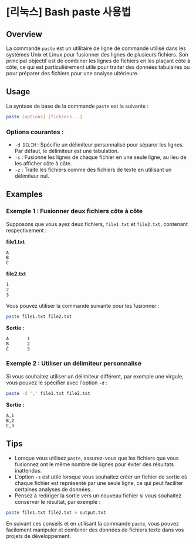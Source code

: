 # [리눅스] Bash paste 사용법

## Overview
La commande `paste` est un utilitaire de ligne de commande utilisé dans les systèmes Unix et Linux pour fusionner des lignes de plusieurs fichiers. Son principal objectif est de combiner les lignes de fichiers en les plaçant côte à côte, ce qui est particulièrement utile pour traiter des données tabulaires ou pour préparer des fichiers pour une analyse ultérieure.

## Usage
La syntaxe de base de la commande `paste` est la suivante :

```bash
paste [options] [fichiers...]
```

### Options courantes :
- `-d DELIM` : Spécifie un délimiteur personnalisé pour séparer les lignes. Par défaut, le délimiteur est une tabulation.
- `-s` : Fusionne les lignes de chaque fichier en une seule ligne, au lieu de les afficher côte à côte.
- `-z` : Traite les fichiers comme des fichiers de texte en utilisant un délimiteur nul.

## Examples
### Exemple 1 : Fusionner deux fichiers côte à côte
Supposons que vous ayez deux fichiers, `file1.txt` et `file2.txt`, contenant respectivement :

**file1.txt**
```
A
B
C
```

**file2.txt**
```
1
2
3
```

Vous pouvez utiliser la commande suivante pour les fusionner :

```bash
paste file1.txt file2.txt
```

**Sortie :**
```
A       1
B       2
C       3
```

### Exemple 2 : Utiliser un délimiteur personnalisé
Si vous souhaitez utiliser un délimiteur différent, par exemple une virgule, vous pouvez le spécifier avec l'option `-d` :

```bash
paste -d ',' file1.txt file2.txt
```

**Sortie :**
```
A,1
B,2
C,3
```

## Tips
- Lorsque vous utilisez `paste`, assurez-vous que les fichiers que vous fusionnez ont le même nombre de lignes pour éviter des résultats inattendus.
- L'option `-s` est utile lorsque vous souhaitez créer un fichier de sortie où chaque fichier est représenté par une seule ligne, ce qui peut faciliter certaines analyses de données.
- Pensez à rediriger la sortie vers un nouveau fichier si vous souhaitez conserver le résultat, par exemple :

```bash
paste file1.txt file2.txt > output.txt
```

En suivant ces conseils et en utilisant la commande `paste`, vous pouvez facilement manipuler et combiner des données de fichiers texte dans vos projets de développement.